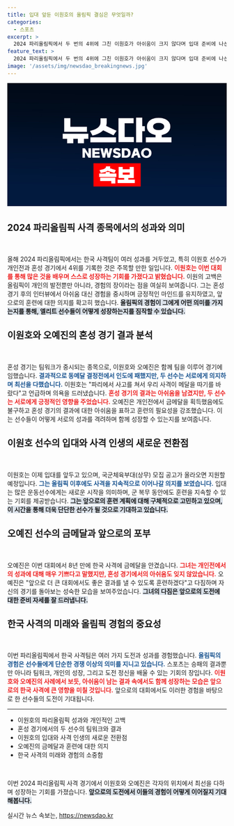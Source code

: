 ```yaml
---
title: 입대 앞둔 이원호의 올림픽 결심은 무엇일까?
categories:
  - 스포츠
excerpt: >
  2024 파리올림픽에서 두 번의 4위에 그친 이원호가 아쉬움이 크지 않다며 입대 준비에 나선다. 그의 혼성 경기 파트너 오예진은 금메달과 동메달 결정전 패배의 아쉬움을 전하며 훈련에 매진하겠다고 다짐했다.
feature_text: >
  2024 파리올림픽에서 두 번의 4위에 그친 이원호가 아쉬움이 크지 않다며 입대 준비에 나선다. 그의 혼성 경기 파트너 오예진은 금메달과 동메달 결정전 패배의 아쉬움을 전하며 훈련에 매진하겠다고 다짐했다.
image: '/assets/img/newsdao_breakingnews.jpg'
---
```


<p><img src="/assets/img/newsdao_breakingnews.jpg" alt="cryptoinkorea 속보" /></p>

<h2 data-ke-size="size26">2024 파리올림픽 사격 종목에서의 성과와 의미</h2>

<p data-ke-size="size16">&nbsp;</p>

<p>올해 2024 파리올림픽에서는 한국 사격팀이 여러 성과를 거두었고, 특히 이원호 선수가 개인전과 혼성 경기에서 4위를 기록한 것은 주목할 만한 일입니다. <b><span style="color: #ee2323;">이원호는 이번 대회를 통해 많은 것을 배우며 스스로 성장하는 기회를 가졌다고 밝혔습니다.</span></b> 이원의 고백은 올림픽이 개인의 발전뿐만 아니라, 경험의 장이라는 점을 여실히 보여줍니다. 그는 혼성 경기 후의 인터뷰에서 아쉬움 대신 경험을 중시하며 긍정적인 마인드를 유지하였고, 앞으로의 훈련에 대한 의지를 확고히 했습니다. <b><span style="background-color: #21538527;">올림픽의 경험이 그에게 어떤 의미를 가지는지를 통해, 엘리트 선수들이 어떻게 성장하는지를 짐작할 수 있습니다.</span></b></p>

<h2 data-ke-size="size26">이원호와 오예진의 혼성 경기 결과 분석</h2>

<p data-ke-size="size16">&nbsp;</p>

<p>혼성 경기는 팀워크가 중시되는 종목으로, 이원호와 오예진은 함께 팀을 이루어 경기에 임했습니다. <b><span style="color: #1a5490;">결과적으로 동메달 결정전에서 인도에 패했지만, 두 선수는 서로에게 의지하며 최선을 다했습니다.</span></b> 이원호는 "파리에서 사고를 쳐서 우리 사격이 메달을 따기를 바랐다"고 언급하며 의욕을 드러냈습니다. <b><span style="color: #ee2323;">혼성 경기의 결과는 아쉬움을 남겼지만, 두 선수는 서로에게 긍정적인 영향을 주었습니다.</span></b> 오예진은 개인전에서 금메달을 획득했음에도 불구하고 혼성 경기의 결과에 대한 아쉬움을 표하고 훈련의 필요성을 강조했습니다. 이는 선수들이 어떻게 서로의 성과를 격려하며 함께 성장할 수 있는지를 보여줍니다.</p>

<h2 data-ke-size="size26">이원호 선수의 입대와 사격 인생의 새로운 전환점</h2>

<p data-ke-size="size16">&nbsp;</p>

<p>이원호는 이제 입대를 앞두고 있으며, 국군체육부대(상무) 모집 공고가 올라오면 지원할 예정입니다. <b><span style="color: #1a5490;">그는 올림픽 이후에도 사격을 지속적으로 이어나갈 의지를 보였습니다.</span></b> 입대는 많은 운동선수에게는 새로운 시작을 의미하며, 군 복무 동안에도 훈련을 지속할 수 있는 기회를 제공받습니다. <b><span style="background-color: #21538527;">그는 앞으로의 훈련 계획에 대해 구체적으로 고민하고 있으며, 이 시간을 통해 더욱 단단한 선수가 될 것으로 기대하고 있습니다.</span></b></p>

<h2 data-ke-size="size26">오예진 선수의 금메달과 앞으로의 포부</h2>

<p data-ke-size="size16">&nbsp;</p>

<p>오예진은 이번 대회에서 8년 만에 한국 사격에 금메달을 안겼습니다. <b><span style="color: #ee2323;">그녀는 개인전에서의 성과에 대해 매우 기쁘다고 말했지만, 혼성 경기에서의 아쉬움도 잊지 않았습니다.</span></b> 오예진은 "앞으로 더 큰 대회에서도 좋은 결과를 낼 수 있도록 훈련하겠다"고 다짐하며 자신의 경기를 돌아보는 성숙한 모습을 보여주었습니다. <b><span style="background-color: #21538527;">그녀의 다짐은 앞으로의 도전에 대한 준비 자세를 잘 드러냅니다.</span></b></p>

<h2 data-ke-size="size26">한국 사격의 미래와 올림픽 경험의 중요성</h2>

<p data-ke-size="size16">&nbsp;</p>

<p>이번 파리올림픽에서 한국 사격팀은 여러 가지 도전과 성과를 경험했습니다. <b><span style="color: #1a5490;">올림픽의 경험은 선수들에게 단순한 경쟁 이상의 의미를 지니고 있습니다.</span></b> 스포츠는 승패의 결과뿐만 아니라 팀워크, 개인의 성장, 그리고 도전 정신을 배울 수 있는 기회의 장입니다. <b><span style="color: #ee2323;">이원호와 오예진의 사례에서 보듯, 아쉬움이 남는 결과 속에서도 함께 성장하는 모습은 앞으로의 한국 사격에 큰 영향을 미칠 것입니다.</span></b> 앞으로의 대회에서도 이러한 경험을 바탕으로 한 선수들의 도전이 기대됩니다.</p>

<hr>

<ul>
<li>이원호의 파리올림픽 성과와 개인적인 고백</li>
<li>혼성 경기에서의 두 선수의 팀워크와 결과</li>
<li>이원호의 입대와 사격 인생의 새로운 전환점</li>
<li>오예진의 금메달과 훈련에 대한 의지</li>
<li>한국 사격의 미래와 경험의 소중함</li>
</ul>

<p data-ke-size="size16">&nbsp;</p>

<p>이번 2024 파리올림픽 사격 경기에서 이원호와 오예진은 각자의 위치에서 최선을 다하며 성장하는 기회를 가졌습니다. <b><span style="background-color: #21538527;">앞으로의 도전에서 이들의 경험이 어떻게 이어질지 기대해봅니다.</span></b></p>
실시간 뉴스 속보는, <a href="https://newsdao.kr" rel="dofollow">https://newsdao.kr</a>


